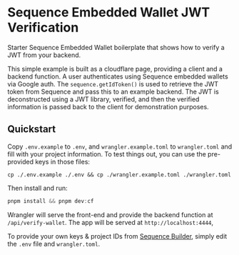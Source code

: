 # Sequence Embedded Wallet JWT Verification

Starter Sequence Embedded Wallet boilerplate that shows how to verify a JWT from your backend.

This simple example is built as a cloudflare page, providing a client and a backend function. A user authenticates using Sequence embedded wallets via Google auth. The `sequence.getIdToken()` is used to retrieve the JWT token from Sequence and pass this to an example backend. The JWT is deconstructed using a JWT library, verified, and then the verified information is passed back to the client for demonstration purposes.

## Quickstart

Copy `.env.example` to `.env`, and `wrangler.example.toml` to `wrangler.toml` and fill with your project information. To test things out, you can use the pre-provided keys in those files:

```
cp ./.env.example ./.env && cp ./wrangler.example.toml ./wrangler.toml
```

Then install and run:

```js
pnpm install && pnpm dev:cf
```

Wrangler will serve the front-end and provide the backend function at `/api/verify-wallet`. The app will be served at `http://localhost:4444`, 

To provide your own keys & project IDs from [Sequence Builder](https://sequence.build/), simply edit the `.env` file and `wrangler.toml`.
